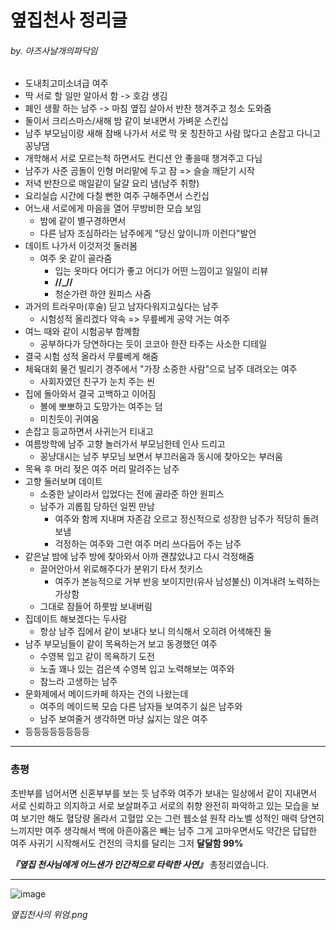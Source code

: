 옆집천사 정리글
========================================
###### by. 아즈사날개의파닥임



- 도내최고미소녀급 여주
- 딱 서로 할 일만 알아서 함 -> 호감 생김
- 폐인 생활 하는 남주 -> 마침 옆집 살아서 반찬 챙겨주고 청소 도와줌
- 둘이서 크리스마스/새해 밤 같이 보내면서 가벼운 스킨십
- 남주 부모님이랑 새해 참배 나가서 서로 막 옷 칭찬하고 사람 많다고 손잡고 다니고 꽁냥댐
- 개학해서 서로 모르는척 하면서도 컨디션 안 좋을때 챙겨주고 다님
- 남주가 사준 곰돌이 인형 머리맡에 두고 잠 => 슬슬 깨닫기 시작
- 저녁 반찬으로 매일같이 달걀 요리 냄(남주 취향)
- 요리실습 시간에 다칠 뻔한 여주 구해주면서 스킨십
- 어느새 서로에게 마음을 열어 무방비한 모습 보임
  - 밤에 같이 별구경하면서 
  - 다른 남자 조심하라는 남주에게 "당신 앞이니까 이런다"발언
- 데이트 나가서 이것저것 둘러봄
  - 여주 옷 같이 골라줌
    - 입는 옷마다 어디가 좋고 어디가 어떤 느낌이고 일일이 리뷰
    - **//_//**
    - 청순가련 하얀 원피스 사줌
- 과거의 트라우마(후술) 딛고 남자다워지고싶다는 남주
  - 시험성적 올리겠다 약속 => 무릎베게 공약 거는 여주
- 여느 때와 같이 시험공부 함꼐함
  - 공부하다가 당연하다는 듯이 코코아 한잔 타주는 사소한 디테일
- 결국 시험 성적 올라서 무릎베게 해줌
- 체육대회 물건 빌리기 경주에서 "가장 소중한 사람"으로 남주 데려오는 여주
  - 사회자였던 친구가 눈치 주는 씬
- 집에 돌아와서 결국 고백하고 이어짐
  - 볼에 뽀뽀하고 도망가는 여주는 덤
  - 미친듯이 귀여움
- 손잡고 등교하면서 사귀는거 티내고
- 여름방학에 남주 고향 놀러가서 부모님한테 인사 드리고
  - 꽁냥대시는 남주 부모님 보면서 부끄러움과 동시에 찾아오는 부러움
- 목욕 후 머리 젖은 여주 머리 말려주는 남주
- 고향 둘러보며 데이트
  - 소중한 날이라서 입었다는 전에 골라준 하얀 원피스
  - 남주가 괴롭힘 당하던 일찐 만남
    - 여주와 함께 지내며 자존감 오르고 정신적으로 성장한 남주가 적당히 돌려보냄
    - 걱정하는 여주와 그런 여주 머리 쓰다듬어 주는 남주
- 같은날 밤에 남주 방에 찾아와서 아까 괜찮았냐고 다시 걱정해줌
  - 끌어안아서 위로해주다가 분위기 타서 첫키스
    - 여주가 본능적으로 거부 반응 보이지만(유사 남성불신) 이겨내려 노력하는 가상함
  - 그대로 잠들어 하룻밤 보내버림
- 집데이트 해보겠다는 두사람
  - 항상 남주 집에서 같이 보내다 보니 의식해서 오히려 어색해진 둘
- 남주 부모님들이 같이 목욕하는거 보고 동경했던 여주
  - 수영복 입고 같이 목욕하기 도전
  - 노출 꽤나 있는 검은색 수영복 입고 노력해보는 여주와
  - 참느라 고생하는 남주
- 문화제에서 메이드카페 하자는 건의 나왔는데
  - 여주의 메이드복 모습 다른 남자들 보여주기 싫은 남주와
  - 남주 보여줄거 생각하면 마냥 싫지는 않은 여주
- 등등등등등등등등

- - -
### 총평
초반부를 넘어서면 신혼부부를 보는 듯
남주와 여주가 보내는 일상에서
같이 지내면서 서로 신뢰하고 의지하고 서로 보살펴주고 서로의 취향 완전히 파악하고 있는 모습을 보여
보기만 해도 혈당량 올라서 고혈압 오는 그런 웹소설 원작 라노벨
성적인 매력 당연히 느끼지만 여주 생각해서 백에 아흔아홉은 빼는 남주
그게 고마우면서도 약간은 답답한 여주
사귀기 시작해서도 건전의 극치를 달리는 그저 __달달함 99%__



**_『옆집 천사님에게 어느샌가 인간적으로 타락한 사연』_** 총정리였습니다.


- - -

![image](https://github.com/sukonnbu/OtonarinoTenshisamaniItsunomanikaDameningenniSaretaKen/assets/96362982/f7c2c6ef-14f5-4467-be17-2dd749c12703)

_옆집천사의 위엄.png_
